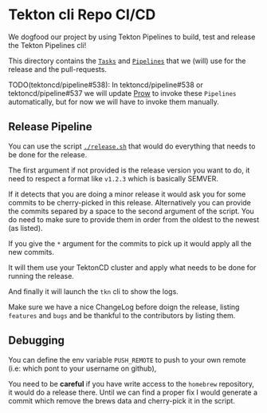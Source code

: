 # Tekton cli Repo CI/CD

We dogfood our project by using Tekton Pipelines to build, test and
release the Tekton Pipelines cli!

This directory contains the
[`Tasks`](https://github.com/tektoncd/pipeline/blob/master/docs/tasks.md) and
[`Pipelines`](https://github.com/tektoncd/pipeline/blob/master/docs/pipelines.md)
that we (will) use for the release and the pull-requests.

TODO(tektoncd/pipeline#538): In tektoncd/pipeline#538 or tektoncd/pipeline#537 we will update
[Prow](https://github.com/tektoncd/pipeline/blob/master/CONTRIBUTING.md#pull-request-process)
to invoke these `Pipelines` automatically, but for now we will have to invoke
them manually.

## Release Pipeline

You can use the script [`./release.sh`](release.sh) that would do everything
that needs to be done for the release.

The first argument if not provided is the release version you want to do, it
need to respect a format like `v1.2.3` which is basically SEMVER.

If it detects that you are doing a minor release it would ask you for some
commits to be cherry-picked in this release. Alternatively you can provide the
commits separed by a space to the second argument of the script. You do need to
make sure to provide them in order from the oldest to the newest (as listed).

If you give the `*` argument for the commits to pick up it would apply all the new
commits.

It will them use your TektonCD cluster and apply what needs to be done for
running the release.

And finally it will launch the `tkn`  cli to show the logs.

Make sure we have a nice ChangeLog before doign the release, listing `features`
and `bugs` and be thankful to the contributors by listing them.

## Debugging

You can define the env variable `PUSH_REMOTE` to push to your own remote (i.e:
which pont to your username on github),

You need to be **careful** if you have write access to the `homebrew` repository, it
would do a release there. Until we can find a proper fix I would generate a
commit which remove the brews data and cherry-pick it in the script.
